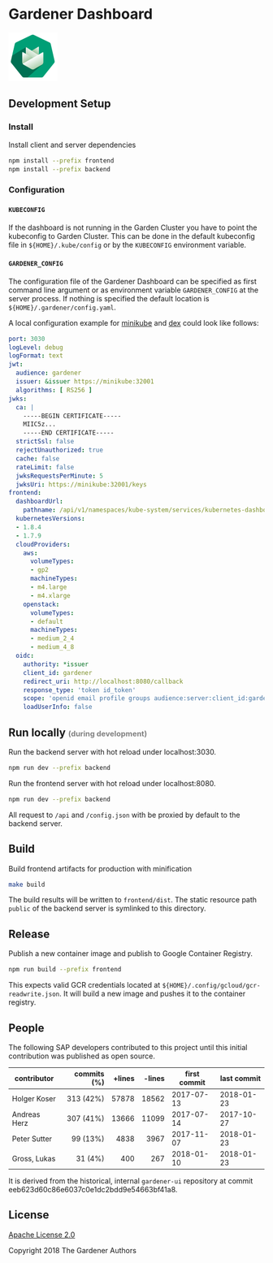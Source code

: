# Gardener Dashboard

![Gardener Logo](/frontend/static/favicon-96x96.png)

## Development Setup

### Install

Install client and server dependencies

```sh
npm install --prefix frontend
npm install --prefix backend
```

### Configuration

#### `KUBECONFIG`
If the dashboard is not running in the Garden Cluster you have to point the kubeconfig to Garden Cluster. This can be done in the default kubeconfig file in `${HOME}/.kube/config` or by the `KUBECONFIG` environment variable.

#### `GARDENER_CONFIG`
The configuration file of the Gardener Dashboard can be specified as first command line argument or as environment variable `GARDENER_CONFIG` at the server process. If nothing is specified the default location is `${HOME}/.gardener/config.yaml`.

A local configuration example for [minikube](https://github.com/kubernetes/minikube) and [dex](https://github.com/coreos/dex) could look like follows:

```yaml
port: 3030
logLevel: debug
logFormat: text
jwt:
  audience: gardener
  issuer: &issuer https://minikube:32001
  algorithms: [ RS256 ]
jwks:
  ca: |
    -----BEGIN CERTIFICATE-----
    MIIC5z...
    -----END CERTIFICATE-----
  strictSsl: false
  rejectUnauthorized: true
  cache: false
  rateLimit: false
  jwksRequestsPerMinute: 5
  jwksUri: https://minikube:32001/keys
frontend:
  dashboardUrl:
    pathname: /api/v1/namespaces/kube-system/services/kubernetes-dashboard/proxy/
  kubernetesVersions:
  - 1.8.4
  - 1.7.9
  cloudProviders:
    aws:
      volumeTypes:
      - gp2
      machineTypes:
      - m4.large
      - m4.xlarge
    openstack:
      volumeTypes:
      - default
      machineTypes:
      - medium_2_4
      - medium_4_8
  oidc:
    authority: *issuer
    client_id: gardener
    redirect_uri: http://localhost:8080/callback
    response_type: 'token id_token'
    scope: 'openid email profile groups audience:server:client_id:gardener audience:server:client_id:kube-kubectl'
    loadUserInfo: false
```

## Run locally <small style="color: grey; font-size: 0.7em">(during development)</small>

Run the backend server with hot reload under localhost:3030.

```sh
npm run dev --prefix backend
```

Run the frontend server with hot reload under localhost:8080.

```sh
npm run dev --prefix backend
```

All request to `/api` and `/config.json` with be proxied by default to the backend server.

## Build

Build frontend artifacts for production with minification

```sh
make build
```

The build results will be written to `frontend/dist`. The static resource path `public` of the backend server is symlinked to this directory.

## Release

Publish a new container image and publish to Google Container Registry.

```sh
npm run build --prefix frontend
```

This expects valid GCR credentials located at `${HOME}/.config/gcloud/gcr-readwrite.json`. It will build a new image and pushes it to the container registry.

## People

The following SAP developers contributed to this project until this
initial contribution was published as open source.

| contributor  | commits (%) | +lines | -lines | first commit | last commit |
| ------------ | -----------:| ------:| ------:| ------------ | ----------- |
| Holger Koser |   313 (42%) |  57878 |  18562 |  2017-07-13  |  2018-01-23 |
| Andreas Herz |   307 (41%) |  13666 |  11099 |  2017-07-14  |  2017-10-27 |
| Peter Sutter |    99 (13%) |   4838 |   3967 |  2017-11-07  |  2018-01-23 |
| Gross, Lukas |    31  (4%) |    400 |    267 |  2018-01-10  |  2018-01-23 |


It is derived from the historical, internal `gardener-ui` repository
at commit eeb623d60c86e6037c0e1dc2bdd9e54663bf41a8.

## License
[Apache License 2.0](LICENSE.md)

Copyright 2018 The Gardener Authors


